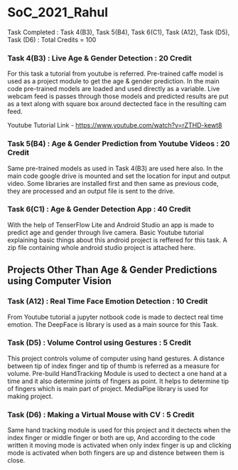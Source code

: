 # SoC_2021_Rahul

Task Completed : Task 4(B3), Task 5(B4), Task 6(C1), Task (A12), Task (D5), Task (D6) : Total Credits = 100

### Task 4(B3) : Live Age & Gender Detection : 20 Credit
For this task a tutorial from youtube is referred. Pre-trained caffe model is used as a project module to get the age & gender prediction. In the main code pre-trained models are loaded and used directly as a variable. Live webcam feed is passes through those models and predicted results are put as a text along with square box around dectected face in the resulting cam feed. 

Youtube Tutorial Link - https://www.youtube.com/watch?v=rZTHD-kewt8

### Task 5(B4) : Age & Gender Prediction from Youtube Videos : 20 Credit
Same pre-trained models as used in Task 4(B3) are used here also. In the main code google drive is mounted and set the location for input and output video. Some libraries are installed first and then same as previous code, they are processed and an output file is sent to the drive.

### Task 6(C1) : Age & Gender Detection App : 40 Credit 
With the help of TenserFlow Lite and Android Studio an app is made to predict age and gender through live camera. Basic Youtube tutorial explaining basic things about this android project is reffered for this task. A zip file containing whole android studio project is attached here. 

## Projects Other Than Age & Gender Predictions using Computer Vision

### Task (A12) : Real Time Face Emotion Detection : 10 Credit
From Youtube tutorial a jupyter notbook code is made to dectect real time emotion. The DeepFace is library is used as a main source for this Task.

### Task (D5) : Volume Control using Gestures : 5 Credit 
This project controls volume of computer using hand gestures. A distance between tip of index finger and tip of thumb is referred as a measure for volume. Pre-build HandTracking Module is used to dectect a one hand at a time and it also determine joints of fingers as point. It helps to determine tip of fingers which is main part of project. MediaPipe library is used for making project.

### Task (D6) : Making a Virtual Mouse with CV : 5 Credit
Same hand tracking module is used for this project and it dectects when the index finger or middle finger or both are up, And according to the code written it moving mode is activated when only index finger is up and clicking mode is activated when both fingers are up and distence between them is close.

